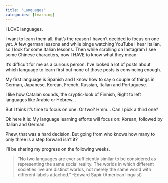```yaml
---
title: "Languages"
categories: [learning]
---
```


I LOVE languages.

I want to learn them all, that’s the reason I haven’t decided to focus on one yet. A few german lessons and while binge watching YouTube I hear Italian, so I look for some Italian lessons. Then while scrolling on Instagram I see some Chinese characters, now I HAVE to know what they mean.

It’s difficult for me as a curious person. I’ve looked a lot of posts about which language to learn first but none of those posts is convincing enough.

My first language is Spanish and I know how to say o couple of things in German, Japanese, Korean, French, Russian, Italian and Portuguese.

I like how Catalan sounds, the cryptic-look of Finnish, Right to left languages like Arabic or Hebrew...

But I think it’s time to focus on one. Or two? Hmm… Can I pick a third one?

Ok here it is: My language learning efforts will focus on: Korean, followed by Italian and German.

Phew, that was a hard decision. But going from who knows how many to only three is a step forward isn’t it?

I’ll be sharing my progress on the following weeks.

> “No two languages are ever sufficiently similar to be considered as representing the same social reality. The worlds in which different societies live are distinct worlds, not merely the same world with different labels attached.” -Edward Sapir (American linguist)